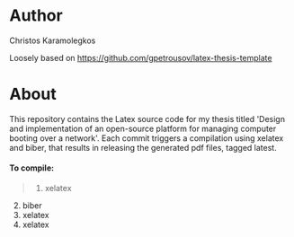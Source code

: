 # Author

Christos Karamolegkos

Loosely based on https://github.com/gpetrousov/latex-thesis-template

# About

This repository contains the Latex source code for my thesis titled 'Design and implementation of an open-source platform for managing computer booting over a network'.
Each commit triggers a compilation using xelatex and biber, that results in releasing the generated pdf files, tagged latest.

#### To compile:

>1. xelatex
2. biber
3. xelatex
4. xelatex